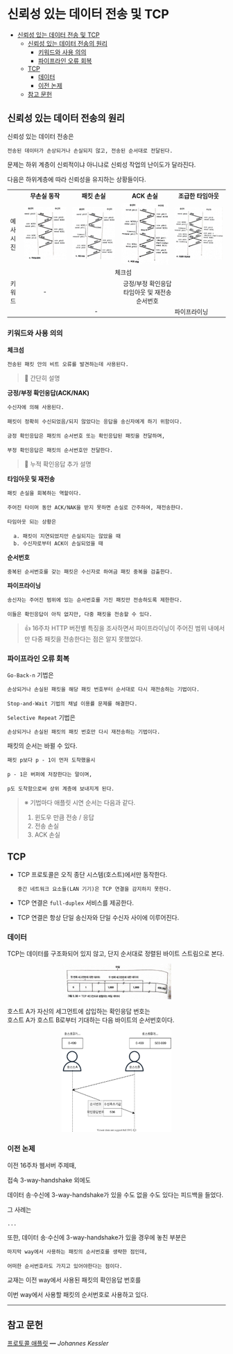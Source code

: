 # 신뢰성 있는 데이터 전송 및 TCP

- [신뢰성 있는 데이터 전송 및 TCP](#신뢰성-있는-데이터-전송-및-tcp)
  - [신뢰성 있는 데이터 전송의 원리](#신뢰성-있는-데이터-전송의-원리)
    - [키워드와 사용 의의](#키워드와-사용-의의)
    - [파이프라인 오류 회복](#파이프라인-오류-회복)
  - [TCP](#tcp)
    - [데이터](#데이터)
    - [이전 논제](#이전-논제)
  - [참고 문헌](#참고-문헌)

## 신뢰성 있는 데이터 전송의 원리

신뢰성 있는 데이터 전송은

    전송된 데이터가 손상되거나 손실되지 않고, 전송된 순서대로 전달된다.

문제는 하위 계층이 신뢰적이냐 아니냐로 신뢰성 작업의 난이도가 달라진다.

다음은 하위계층에 따라 신뢰성을 유지하는 상황들이다.

<table>
  <tr>    
    <th></th>
    <th>무손실 동작</th>
    <th>패킷 손실</th>
    <th>ACK 손실</th>
    <th>조급한 타임아웃</th>
  </tr>
  <tr> 
    <td>예사시진</td>
    <td><img src="assets/not-loss.jpg"/></td>
    <td><img src="assets/packet-loss.jpg"/></td>
    <td><img src="assets/ack-loss.jpg"/></td>
    <td><img src="assets/rush-timeout.jpg"/></td>
  </tr>
  <tr>
    <td rowspan="5">키워드</td>    
    <td colspan="4" align="center">
      체크섬      
    </td>
    </td>    
  </tr>
  <tr>
    <td align="center">-</td>
    <td colspan="3" align="center">
      긍정/부정 확인응답<br/>
      타임아웃 및 재전송<br/>
      순서번호
    </td>
  </tr>
  <tr>    
    <td colspan="3" align="center">-</td>
    <td>파이프라이닝</td>
  </tr>
</table>

### 키워드와 사용 의의

**체크섬**

    전송된 패킷 안의 비트 오류를 발견하는데 사용된다.

> 🤔 간단히 설명

**긍정/부정 확인응답(ACK/NAK)**

    수신자에 의해 사용된다.
    
    패킷이 정확히 수신되었음/되지 않았다는 응답을 송신자에게 하기 위함이다.

    긍정 확인응답은 패킷의 순서번호 또는 확인응답된 패킷을 전달하며,

    부정 확인응답은 패킷의 순서번호만 전달한다.

> 🤔 누적 확인응답 추가 설명

**타임아웃 및 재전송**

    패킷 손실을 회복하는 역할이다.

    주어진 타이머 동안 ACK/NAK을 받지 못하면 손실로 간주하여, 재전송한다.

    타임아웃 되는 상황은

      a. 패킷이 지연되었지만 손실되지는 않았을 때
      b. 수신자로부터 ACK이 손실되었을 때      

**순서번호**

    중복된 순서번호를 갖는 패킷은 수신자로 하여금 패킷 중복을 검출한다.

**파이프라이닝**

    송신자는 주어진 범위에 있는 순서번호를 가진 패킷만 전송하도록 제한한다.
    
    이들은 확인응답이 아직 없지만, 다중 패킷을 전송할 수 있다.

> 👍 16주차 HTTP 버전별 특징을 조사하면서 
> 파이프라이닝이 주어진 범위 내에서만 다중 패킷을 전송한다는 점은 알지 못했었다.

### 파이프라인 오류 회복

`Go-Back-n` 기법은 

    손상되거나 손실된 패킷을 해당 패킷 번호부터 순서대로 다시 재전송하는 기법이다.

    Stop-and-Wait 기법의 채널 이용률 문제를 해결한다.

`Selective Repeat` 기법은

    손상되거나 손실된 패킷의 패킷 번호만 다시 재전송하는 기법이다.

패킷의 순서는 바뀔 수 있다.

    패킷 p보다 p - 1이 먼저 도착했을시 
    
    p - 1은 버퍼에 저장한다는 말이며, 
    
    p도 도착함으로써 상위 계층에 보내지게 된다.

> ※  기법마다 애플릿 시연 순서는 다음과 같다.
> 1. 윈도우 만큼 전송 / 응답
> 2. 전송 손실
> 3. ACK 손실

## TCP

- TCP 프로토콜은 오직 종단 시스템(호스트)에서만 동작한다.
    
      중간 네트워크 요소들(LAN 기기)은 TCP 연결을 감지하지 못한다.

- TCP 연결은 `full-duplex`  서비스를 제공한다.

- TCP 연결은 항상 단일 송신자와 단일 수신자 사이에 이루어진다.

### 데이터

TCP는 데이터를 구조화되어 있지 않고,
단지 순서대로 정렬된 바이트 스트림으로 본다.

<div align="center">
  <img width="50%" src="assets/before-tcp-segmentation.jpg">
</div>

<dl><dt>
호스트 A가 자신의 세그먼트에 삽입하는 확인응답 번호는<br/>
호스트 A가 호스트 B로부터 기대하는 다음 바이트의 순서번호이다.
</dt></dl>

<div align="center">
  <img width="50%" src="assets/seqnumber-example.drawio.svg">
</div>

### 이전 논제

이전 16주차 웹서버 주제때, 

접속 3-way-handshake 외에도 

데이터 송·수신에 3-way-handshake가 있을 수도 없을 수도 있다는 피드백을 들었다.

그 사례는

    ...

또한, 데이터 송·수신에 3-way-handshake가 있을 경우에 놓친 부분은

    마지막 way에서 사용하는 패킷의 순서번호를 생략한 점인데,
    
    어떠한 순서번호라도 가지고 있어야한다는 점이다.

교재는 이전 way에서 사용된 패킷의 확인응답 번호를 

이번 way에서 사용할 패킷의 순서번호로 사용하고 있다.

<hr/>

## 참고 문헌

[프로토콜 애플릿](https://www2.tkn.tu-berlin.de/teaching/rn/animations/gbn_sr/) ━ *Johannes Kessler*